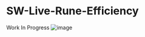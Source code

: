 # SW-Live-Rune-Efficiency
Work In Progress
![image](https://github.com/qsypoq/SW-Live-Rune-Efficiency/assets/15003491/e4a5deb4-2f8c-4727-8092-466d635c424a)


